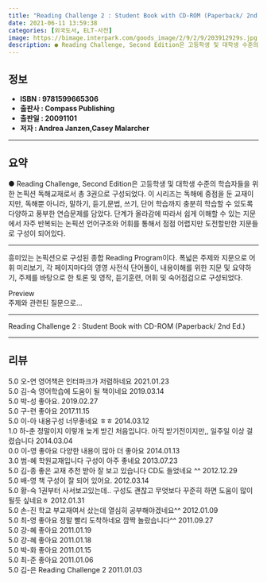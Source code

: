 ```yaml
---
title: "Reading Challenge 2 : Student Book with CD-ROM (Paperback/ 2nd Ed.)"
date: 2021-06-11 13:59:38
categories: [외국도서, ELT-사전]
image: https://bimage.interpark.com/goods_image/2/9/2/9/203912929s.jpg
description: ● Reading Challenge, Second Edition은 고등학생 및 대학생 수준의 학습자들을 위한 논픽션 독해교재로서 총 3권으로 구성되었다. 이 시리즈는 독해에 중점을 둔 교재이지만, 독해뿐 아니라, 말하기, 듣기,문법, 쓰기, 단어 학습까지 충분히 학습할 수 있도록 다양
---
```


## **정보**

- **ISBN : 9781599665306**
- **출판사 : Compass Publishing**
- **출판일 : 20091101**
- **저자 : Andrea Janzen,Casey Malarcher**

------



## **요약**

●  Reading Challenge, Second Edition은 고등학생 및 대학생 수준의 학습자들을 위한 논픽션 독해교재로서 총 3권으로 구성되었다. 이 시리즈는 독해에 중점을 둔 교재이지만, 독해뿐 아니라, 말하기, 듣기,문법, 쓰기, 단어 학습까지 충분히 학습할 수 있도록 다양하고 풍부한 연습문제를 담았다. 단계가 올라감에 따라서 쉽게 이해할 수 있는 지문에서 자주 반복되는 논픽션 언어구조와 어휘를 통해서 점점 어렵지만 도전할만한 지문들로 구성이 되어있다.

------

흥미있는 논픽션으로 구성된 종합 Reading Program이다. 폭넓은 주제와 지문으로 어휘 미리보기, 각 페이지마다의 영영 사전식 단어풀이, 내용이해를 위한 지문 및 요약하기, 주제를 바탕으로 한 토론 및 영작, 듣기훈련, 어휘 및 숙어점검으로 구성되었다. 


Preview  
주제와 관련된 질문으로... 

------


Reading Challenge 2 : Student Book with CD-ROM (Paperback/ 2nd Ed.) 

------


## **리뷰** 

5.0 오-연 영어책은 인터파크가 저렴하네요 2021.01.23 <br/>5.0 김-숙 영어학습에 도움이 될 책이네요 2019.03.14 <br/>5.0 박-성 좋아요. 2019.02.27 <br/>5.0 구-련 좋아요 2017.11.15 <br/>5.0 이-아 내용구성 너무좋네요 ㅎㅎ 2014.03.12 <br/>1.0 하-춘 정말이지 이렇개 늦게 받긴 처음입니다.  아직 받기전이지만,, 일주일 이상 걸렸습니다 2014.03.04 <br/>0.0 이-영 좋아요 다양한 내용이 많아 더 좋아요 2014.01.13 <br/>3.0 범-혜 학원교재입니다 구성이 아주 좋네요 2013.07.23 <br/>5.0 김-종 좋은 교재 추천 받아 잘 보고 있습니다 CD도 들었네요 ^^ 2012.12.29 <br/>5.0 배-영 책 구성이 잘 되어 있어요. 2012.03.14 <br/>5.0 황-숙 1권부터 사서보고있는데.. 구성도 괜찮고 무엇보다 꾸준히 하면 도움이 많이될듯 싶네요ㅎ 2012.01.31 <br/>5.0 손-진 학교 부교재여서 샀는데 열심히 공부해야겠네요^^ 2012.01.09 <br/>5.0 최-영 좋아요 정말 빨리 도착하네요 깜짝 놀랐습니다^^ 2011.09.27 <br/>5.0 강-혜 좋아요 2011.01.19 <br/>5.0 강-혜 좋아요 2011.01.18 <br/>5.0 박-화 좋아요 2011.01.15 <br/>5.0 최-준 좋아요 2011.01.06 <br/>5.0 김-은  Reading Challenge 2 2011.01.03 <br/>